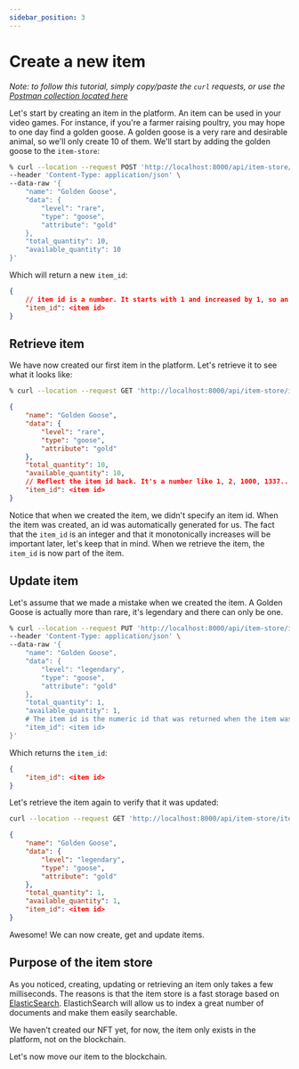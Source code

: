 ```yaml
---
sidebar_position: 3
---
```


# Create a new item

_Note: to follow this tutorial, simply copy/paste the `curl` requests, or use the [Postman collection located here](https://github.com/jwa-lab/item-store/blob/main/postman_collection/JWA%20Platform%20-%20Item%20Store.postman_collection.json)_

Let's start by creating an item in the platform. An item can be used in your video games. For instance,
if you're a farmer raising poultry, you may hope to one day find a golden goose. A golden goose is a very rare and desirable animal,
so we'll only create 10 of them. We'll start by adding the golden goose to the `item-store`:

```bash
% curl --location --request POST 'http://localhost:8000/api/item-store/item' \
--header 'Content-Type: application/json' \
--data-raw '{
    "name": "Golden Goose",
    "data": {
        "level": "rare",
        "type": "goose",
        "attribute": "gold"
    },
    "total_quantity": 10,
    "available_quantity": 10
}'
```

Which will return a new `item_id`:

```json
{
    // item id is a number. It starts with 1 and increased by 1, so an item id looks like 1, 2, 1000, 1337...
    "item_id": <item id>
}
```

## Retrieve item

We have now created our first item in the platform. Let's retrieve it to see what it looks like:

```bash
% curl --location --request GET 'http://localhost:8000/api/item-store/item/<item id>'
```

```json
{
    "name": "Golden Goose",
    "data": {
        "level": "rare",
        "type": "goose",
        "attribute": "gold"
    },
    "total_quantity": 10,
    "available_quantity": 10,
    // Reflect the item id back. It's a number like 1, 2, 1000, 1337..
    "item_id": <item id>
}
```

Notice that when we created the item, we didn't specify an item id.
When the item was created, an id was automatically generated for us.
The fact that the `item_id` is an integer and that it monotonically increases will be important later, let's keep that in mind.
When we retrieve the item, the `item_id` is now part of the item.

## Update item

Let's assume that we made a mistake when we created the item. A Golden Goose is actually more than rare, it's legendary and there can only be one.

```bash
% curl --location --request PUT 'http://localhost:8000/api/item-store/item/1' \
--header 'Content-Type: application/json' \
--data-raw '{
    "name": "Golden Goose",
    "data": {
        "level": "legendary",
        "type": "goose",
        "attribute": "gold"
    },
    "total_quantity": 1,
    "available_quantity": 1,
    # The item id is the numeric id that was returned when the item was first created. it looks like 1, 2, 1000, 1337..
    "item_id": <item id>
}'
```

Which returns the `item_id`:

```json
{
    "item_id": <item id>
}
```

Let's retrieve the item again to verify that it was updated:

```bash
curl --location --request GET 'http://localhost:8000/api/item-store/item/<item id>'
```

```json
{
    "name": "Golden Goose",
    "data": {
        "level": "legendary",
        "type": "goose",
        "attribute": "gold"
    },
    "total_quantity": 1,
    "available_quantity": 1,
    "item_id": <item id>
}
```

Awesome! We can now create, get and update items.

## Purpose of the item store

As you noticed, creating, updating or retrieving an item only takes a few milliseconds.
The reasons is that the item store is a fast storage based on [ElasticSearch](https://www.elastic.co/). ElastichSearch will allow us
to index a great number of documents and make them easily searchable.

We haven't created our NFT yet, for now, the item only exists in the platform, not on the blockchain.

Let's now move our item to the blockchain.

